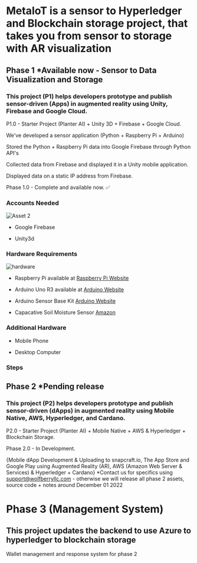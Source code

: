 # MetaIoT is a sensor to Hyperledger and Blockchain storage project, that takes you from sensor to storage with AR visualization

## Phase 1 *Available now - Sensor to Data Visualization and Storage



### This project (P1) helps developers prototype and publish sensor-driven (Apps) in augmented reality using Unity, Firebase and Google Cloud. 


P1.0 - Starter Project (Planter AI) + Unity 3D + Firebase + Google Cloud.

We've developed a sensor application (Python + Raspberry Pi + Arduino)

Stored the Python + Raspberry Pi data into Google Firebase through Python API's

Collected data from Firebase and displayed it in a Unity mobile application.

Displayed data on a static IP address from Firebase.

Phase 1.0 - Complete and available now. ✅
### Accounts Needed 

![Asset 2](https://user-images.githubusercontent.com/21232416/196292350-6d3745db-c8a0-42b1-b3bd-c1f502291eb6.png)

- Google Firebase 

- Unity3d

### Hardware Requirements

![hardware](https://user-images.githubusercontent.com/21232416/196290613-d972f95e-6fc7-480c-8674-708c131075f8.png)

- Raspberry Pi available at [Raspberry Pi Website](https://www.raspberrypi.com/products/raspberry-pi-4-model-b/)

- Arduino Uno R3 available at [Arduino Website ](https://store-usa.arduino.cc/products/arduino-uno-rev3)

- Arduino Sensor Base Kit [Arduino Website ](https://store-usa.arduino.cc/products/arduino-sensor-kit-base)

- Capacative Soil Moisture Sensor [Amazon](https://www.seeedstudio.com/Grove-Capacitive-Moisture-Sensor-Corrosion-Resistant.html?gclid=CjwKCAjw-rOaBhA9EiwAUkLV4uWw4T0xUOalunGthIIL82xHWOowN2xJksFZo98VjkIH8_hLOPfKYhoCwRAQAvD_BwE)

### Additional Hardware

- Mobile Phone

- Desktop Computer

### Steps
    
## Phase 2 *Pending release
### This project (P2) helps developers prototype and publish sensor-driven (dApps) in augmented reality using Mobile Native, AWS, Hyperledger, and Cardano. 

P2.0 - Starter Project (Planter AI) + Mobile Native + AWS & Hyperledger + Blockchain Storage.

Phase 2.0  - In Development.

{Mobile dApp Development & Uploading to snapcraft.io, The App Store and Google Play using Augmented Reality (AR), AWS (Amazon Web Server & Services) & Hyperledger + Cardano} *Contact us for specifics using support@wolfberryllc.com - otherwise we will release all phase 2 assets, source code + notes around December 01 2022



# Phase 3 (Management System)
## This project updates the backend to use Azure to hyperledger to blockchain storage 
Wallet management and response system for phase 2
